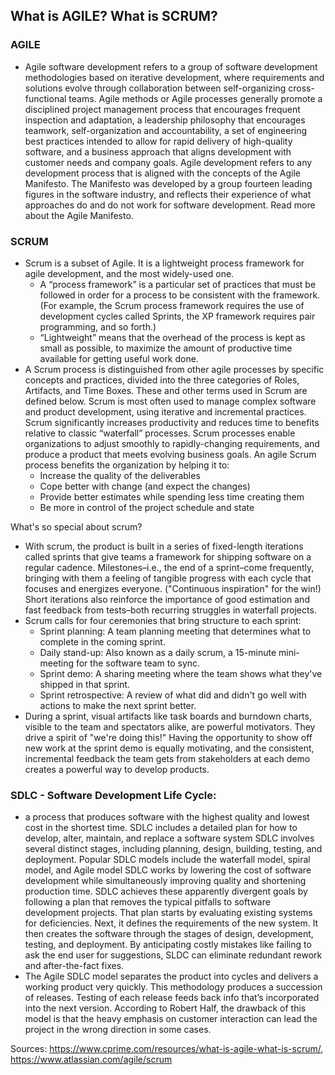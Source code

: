 ## What is AGILE? What is SCRUM?

### AGILE
- Agile software development refers to a group of software development methodologies based on iterative development, where requirements and solutions evolve through collaboration between self-organizing cross-functional teams. Agile methods or Agile processes generally promote a disciplined project management process that encourages frequent inspection and adaptation, a leadership philosophy that encourages teamwork, self-organization and accountability, a set of engineering best practices intended to allow for rapid delivery of high-quality software, and a business approach that aligns development with customer needs and company goals. Agile development refers to any development process that is aligned with the concepts of the Agile Manifesto. The Manifesto was developed by a group fourteen leading figures in the software industry, and reflects their experience of what approaches do and do not work for software development. Read more about the Agile Manifesto.

### SCRUM
- Scrum is a subset of Agile. It is a lightweight process framework for agile development, and the most widely-used one.
  - A “process framework” is a particular set of practices that must be followed in order for a process to be consistent with the framework. (For example, the Scrum process framework requires the use of development cycles called Sprints, the XP framework requires pair programming, and so forth.)
  - “Lightweight” means that the overhead of the process is kept as small as possible, to maximize the amount of productive time available for getting useful work done.
- A Scrum process is distinguished from other agile processes by specific concepts and practices, divided into the three categories of Roles, Artifacts, and Time Boxes. These and other terms used in Scrum are defined below. Scrum is most often used to manage complex software and product development, using iterative and incremental practices. Scrum significantly increases productivity and reduces time to benefits relative to classic “waterfall” processes. Scrum processes enable organizations to adjust smoothly to rapidly-changing requirements, and produce a product that meets evolving business goals. An agile Scrum process benefits the organization by helping it to:
  - Increase the quality of the deliverables
  - Cope better with change (and expect the changes)
  - Provide better estimates while spending less time creating them
  - Be more in control of the project schedule and state

What's so special about scrum?

- With scrum, the product is built in a series of fixed-length iterations called sprints that give teams a framework for shipping software on a regular cadence. Milestones–i.e., the end of a sprint–come frequently, bringing with them a feeling of tangible progress with each cycle that focuses and energizes everyone. ("Continuous inspiration" for the win!) Short iterations also reinforce the importance of good estimation and fast feedback from tests–both recurring struggles in waterfall projects.
- Scrum calls for four ceremonies that bring structure to each sprint:
  - Sprint planning: A team planning meeting that determines what to complete in the coming sprint.
  - Daily stand-up: Also known as a daily scrum, a 15-minute mini-meeting for the software team to sync.
  - Sprint demo: A sharing meeting where the team shows what they've shipped in that sprint.
  - Sprint retrospective: A review of what did and didn't go well with actions to make the next sprint better.
- During a sprint, visual artifacts like task boards and burndown charts, visible to the team and spectators alike, are powerful motivators. They drive a spirit of "we're doing this!" Having the opportunity to show off new work at the sprint demo is equally motivating, and the consistent, incremental feedback the team gets from stakeholders at each demo creates a powerful way to develop products.

### SDLC - Software Development Life Cycle:
- a process that produces software with the highest quality and lowest cost in the shortest time. SDLC includes a detailed plan for how to develop, alter, maintain, and replace a software system
SDLC involves several distinct stages, including planning, design, building, testing, and deployment. Popular SDLC models include the waterfall model, spiral model, and Agile model
SDLC works by lowering the cost of software development while simultaneously improving quality and shortening production time. SDLC achieves these apparently divergent goals by following a plan that removes the typical pitfalls to software development projects. That plan starts by evaluating existing systems for deficiencies. Next, it defines the requirements of the new system. It then creates the software through the stages of design, development, testing, and deployment. By anticipating costly mistakes like failing to ask the end user for suggestions, SLDC can eliminate redundant rework and after-the-fact fixes.
- The Agile SDLC model separates the product into cycles and delivers a working product very quickly. This methodology produces a succession of releases. Testing of each release feeds back info that’s incorporated into the next version. According to Robert Half, the drawback of this model is that the heavy emphasis on customer interaction can lead the project in the wrong direction in some cases.


Sources: https://www.cprime.com/resources/what-is-agile-what-is-scrum/, https://www.atlassian.com/agile/scrum
